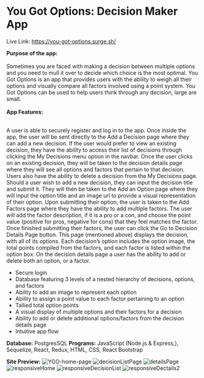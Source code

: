 # You Got Options: Decision Maker App

Live Link: https://you-got-options.surge.sh/ 

**Purpose of the app:** <br/>
<br/>Sometimes you are faced with making a decision between multiple options and you need to mull it over to decide which choice is the most optimal.  You Got Options is an app that provides users with the ability to weigh all their options and visually compare all factors involved using a point system.  You Got Options can be used to help users think through any decision, large are small. <br/>
<br/>**App Features:**<br/><br/>

A user is able to securely register and log in to the app.  Once inside the app, the user will be sent directly to the Add a Decision page where they can add a new decision.  If the user would prefer to view an existing decision, they have the ability to access their list of decisions through clicking the My Decisions menu option in the navbar.  Once the user clicks on an existing decision, they will be taken to the decision details page where they will see all options and factors that pertain to that decision.  Users also have the ability to delete a decision from the My Decisions page. 
Should a user wish to add a new decision, they can input the decision title and submit it.  They will then be taken to the Add an Option page where they will input the option title and an image url to provide a visual representation of their option.  Upon submitting their option, the user is taken to the Add Factors page where they have the ability to add multiple factors.  The user will add the factor description, if it is a pro or a con, and choose the point value (positive for pros, negative for cons) that they feel matches the factor.  Once finished submitting their factors, the user can click the Go to Decision Details Page button.  This page (mentioned above) displays the decision, with all of its options.  Each decision’s option includes the option image, the total points compiled from the factors, and each factor is listed within the option box.  On the decision details page a user has the ability to add or delete both an option, or a factor. 
-	Secure login
-	Database featuring 3 levels of a nested hierarchy of decisions, options, and factors
-	Ability to add an image to represent each option
-	Ability to assign a point value to each factor pertaining to an option
-	Tallied total option points
-	A visual display of multiple options and their factors for a decision
-	Ability to add or delete additional options/factors from the decision details page
-	Intuitive app flow<br/>

**Database:** PostgresSQL 
**Programs:** JavaScript (Node.js & Express,), Sequelize, React, Redux, HTML, CSS, React Bootstrap


**Site Preview:**
![YGO-home-page](https://user-images.githubusercontent.com/68575526/136036599-602b92b4-4143-4e87-b2d6-7c5dffaf8799.png)
![decisionListPage](https://user-images.githubusercontent.com/68575526/136036726-9e3f1490-6633-4198-aee4-c3134a0d0f20.png)
![detailsPage](https://user-images.githubusercontent.com/68575526/136036838-e85d9382-864f-4fbb-bf29-2e502230b21b.png)
![responsiveHome](https://user-images.githubusercontent.com/68575526/136201828-47d184b0-69ea-4106-978f-4503aacb8427.png)
![responsiveDecisionList](https://user-images.githubusercontent.com/68575526/136200900-01ccec9f-6d52-40a4-8f93-854fd76735ff.png)
![responsiveDectails2](https://user-images.githubusercontent.com/68575526/136200579-7c7824bd-00f6-41b0-8a59-04d8bc1b72dc.png)

